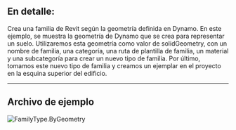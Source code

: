 ## En detalle:
Crea una familia de Revit según la geometría definida en Dynamo.
En este ejemplo, se muestra la geometría de Dynamo que se crea para representar un suelo. Utilizaremos esta geometría como valor de solidGeometry, con un nombre de familia, una categoría, una ruta de plantilla de familia, un material y una subcategoría para crear un nuevo tipo de familia. Por último, tomamos este nuevo tipo de familia y creamos un ejemplar en el proyecto en la esquina superior del edificio.

___
## Archivo de ejemplo

![FamilyType.ByGeometry](./Revit.Elements.FamilyType.ByGeometry_img.jpg)
